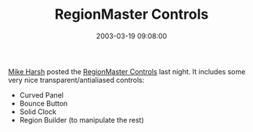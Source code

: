 ﻿---
layout: post
title: "RegionMaster Controls"
comments: false
date: 2003-03-19 09:08:00
updated: 2004-05-03 21:14:00
categories:
 - Technology
subtext-id: 7beee3d8-5b04-4eff-bce2-4c5d1c379116
alias: /blog/RegionMaster-Controls.aspx
---


[Mike Harsh](http://dotnetweblogs.com/mharsh/posts/4016.aspx) posted the [RegionMaster Controls](http://windowsforms.net/articles/usingregionmastercontrols.aspx) last night. It includes some very nice transparent/antialiased controls:

  * Curved Panel 
  * Bounce Button 
  * Solid Clock 
  * Region Builder (to manipulate the rest)
